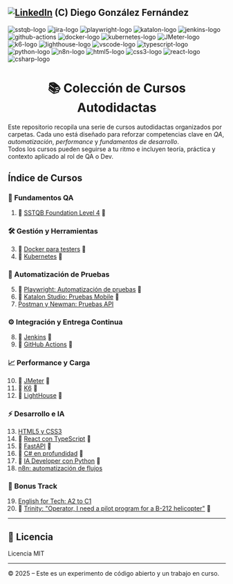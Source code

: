 [![LinkedIn][linkedin-logo]][linkedin-link] (C) Diego González Fernández
---

![sstqb-logo]
![jira-logo]
![playwright-logo]
![katalon-logo]
![jenkins-logo]
![github-actions]
![docker-logo]
![kubernetes-logo]
![JMeter-logo]
![k6-logo]
![lighthouse-logo]
![vscode-logo]
![typescript-logo]
![python-logo]
![n8n-logo]
![html5-logo]
![css3-logo]
![react-logo]
![csharp-logo]

<h1 align="center">📚 Colección de Cursos Autodidactas</h1>

Este repositorio recopila una serie de cursos autodidactas organizados por carpetas. Cada uno está diseñado para reforzar competencias clave en *QA*, *automatización*, *performance* y *fundamentos de desarrollo*.  
Todos los cursos pueden seguirse a tu ritmo e incluyen teoría, práctica y contexto aplicado al rol de QA o Dev.

## Índice de Cursos

### 🧠 Fundamentos QA

1. 🚧 [SSTQB Foundation Level 4](./cursos/sstqb/readme.md) 🚧

### 🛠️ Gestión y Herramientas

3. 🚧 [Docker para testers](./cursos/docker/readme.md) 🚧
4. 🚧 [Kubernetes](./cursos/kubernetes/readme.md) 🚧

### 🧪 Automatización de Pruebas

5. 🚧 [Playwright: Automatización de pruebas](./cursos/playwright/readme.md) 🚧
6. 🚧 [Katalon Studio: Pruebas Mobile](./cursos/katalon/readme.md) 🚧
7. [Postman y Newman: Pruebas API](./cursos/Postman/readme.md)

### ⚙️ Integración y Entrega Continua

8. 🚧 [Jenkins](./cursos/jenkins/readme.md) 🚧
9. 🚧 [GitHub Actions](./cursos/github-actions/readme.md) 🚧

### 📈 Performance y Carga

10. 🚧 [JMeter](./cursos/jmeter/readme.md) 🚧
11. 🚧 [K6](./cursos/k6/readme.md) 🚧
12. 🚧 [LightHouse](./cursos/lighthouse/readme.md) 🚧

### ⚡ Desarrollo e IA

13. [HTML5 y CSS3](./cursos/html5/readme.md)
14. 🚧 [React con TypeScript](./cursos/react/readme.md) 🚧
15. 🚧 [FastAPI](./cursos/FastAPI/readme.md) 🚧
16. 🚧 [C# en profundidad](./cursos/csharp/readme.md) 🚧
17. 🚧 [IA Developer con Python](./cursos/ia-python/readme.md) 🚧
18. [n8n: automatización de flujos](./cursos/n8n/readme.md)

### 🚁 Bonus Track

19. [English for Tech: A2 to C1](./cursos/resources/english/readme.md)
20. 🚧 [Trinity: "Operator, I need a pilot program for a B-212 helicopter"](./cursos/helicopter/readme.md) 🚧

---

## 📄 Licencia

Licencia MIT

---

© 2025 – Este es un experimento de código abierto y un trabajo en curso.

<!-- Certificaciones -->
[sstqb-logo]: https://img.shields.io/badge/SSTQB-005AA7?style=for-the-badge&logoColor=white

<!-- QA tools -->
[jira-logo]: https://img.shields.io/badge/jira-%230A0FFF.svg?style=for-the-badge&logo=jira&logoColor=white

<!-- CI Tool -->
[github-actions]: https://img.shields.io/badge/github%20actions-%232671E5.svg?style=for-the-badge&logo=githubactions&logoColor=white
[jenkins-logo]: https://img.shields.io/badge/Jenkins-D24939?style=for-the-badge&logo=jenkins&logoColor=white

<!-- Containers -->
[kubernetes-logo]: https://img.shields.io/badge/Kubernetes-326CE5?style=for-the-badge&logo=kubernetes&logoColor=white
[docker-logo]: https://img.shields.io/badge/Docker-2496ED?style=for-the-badge&logo=docker&logoColor=white

<!-- Programming Languages -->
[typescript-logo]: https://img.shields.io/badge/typescript-%23007ACC.svg?style=for-the-badge&logo=typescript&logoColor=white
[python-logo]: https://img.shields.io/badge/Python-black?logo=python&style=for-the-badge
[html5-logo]: https://img.shields.io/badge/HTML5-E34F26?style=for-the-badge&logo=html5&logoColor=white
[css3-logo]: https://img.shields.io/badge/CSS3-1572B6?style=for-the-badge&logo=css3&logoColor=white
[csharp-logo]: https://img.shields.io/badge/C%23-239120?style=for-the-badge&logo=c-sharp&logoColor=white

<!-- Testing Frameworks -->
[cypress-logo]: https://img.shields.io/badge/-cypress-%23E5E5E5?style=for-the-badge&logo=cypress&logoColor=058a5e
[playwright-logo]: https://img.shields.io/badge/playwright-black?style=for-the-badge
[katalon-logo]: https://img.shields.io/badge/Katalon%20Studio-0568A6?style=for-the-badge&logo=katalon&logoColor=white

<!-- Performance -->
[K6-logo]: https://img.shields.io/badge/k6-7D64FF?style=for-the-badge&logo=k6&logoColor=white
[JMeter-logo]: https://img.shields.io/badge/JMeter-D24939?style=for-the-badge&logo=apache-jmeter&logoColor=white
[axe-core-logo]: https://img.shields.io/badge/axe--core-darkgreen?style=for-the-badge&logo=axe&logoColor=white
[lighthouse-logo]: https://img.shields.io/badge/Lighthouse-orange?style=for-the-badge&logo=lighthouse&logoColor=white

<!-- Dev Tools -->
[vscode-logo]: https://img.shields.io/badge/Visual%20Studio%20Code-0078d7.svg?style=for-the-badge&logo=visual-studio-code&logoColor=white
[react-logo]: https://img.shields.io/badge/React-61DAFB?style=for-the-badge&logo=react&logoColor=black

<!-- IA -->
[n8n-logo]: https://img.shields.io/badge/n8n-EF6533?style=for-the-badge&logo=n8n&logoColor=white

<!-- Other -->
[linkedin-logo]: https://img.shields.io/badge/LinkedIn-blue?style=for-the-badge&logo=linkedin&logoColor=white
[linkedin-link]: https://www.linkedin.com/in/diego-gonzalez-fernandez/
